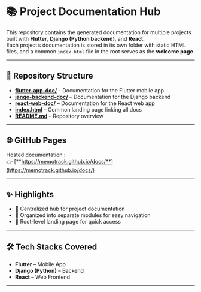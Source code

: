 # 📚 Project Documentation Hub

This repository contains the generated documentation for multiple projects built with **Flutter**, **Django (Python backend)**, and **React**.  
Each project’s documentation is stored in its own folder with static HTML files, and a common `index.html` file in the root serves as the **welcome page**.

---

## 📂 Repository Structure

- [**flutter-app-doc/**](./tree/main/flutter-app-doc) – Documentation for the Flutter mobile app  
- [**jango-backend-doc/**](./tree/main/jango-backend-doc/) – Documentation for the Django backend  
- [**react-web-doc/**](./tree/main/react-web-doc/) – Documentation for the React web app  
- [**index.html**](./blob/main/index.html) – Common landing page linking all docs  
- [**README.md**](./blob/main/README.md) – Repository overview  

---

## 🌐 GitHub Pages

Hosted documentation :  
👉 [**https://memotrack.github.io/docs/**](https://memotrack.github.io/docs/)

---

## ✨ Highlights

- 📌 Centralized hub for project documentation  
- 📌 Organized into separate modules for easy navigation  
- 📌 Root-level landing page for quick access  

---

## 🛠️ Tech Stacks Covered

- **Flutter** – Mobile App  
- **Django (Python)** – Backend  
- **React** – Web Frontend  

---

